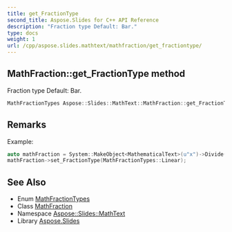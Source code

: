 ```yaml
---
title: get_FractionType
second_title: Aspose.Slides for C++ API Reference
description: "Fraction type Default: Bar."
type: docs
weight: 1
url: /cpp/aspose.slides.mathtext/mathfraction/get_fractiontype/
---
```

## MathFraction::get_FractionType method


Fraction type Default: Bar.

```cpp
MathFractionTypes Aspose::Slides::MathText::MathFraction::get_FractionType() override
```

## Remarks


Example: 
```cpp
auto mathFraction = System::MakeObject<MathematicalText>(u"x")->Divide(u"y");
mathFraction->set_FractionType(MathFractionTypes::Linear);
```

## See Also

* Enum [MathFractionTypes](../../mathfractiontypes/)
* Class [MathFraction](../)
* Namespace [Aspose::Slides::MathText](../../)
* Library [Aspose.Slides](../../../)
